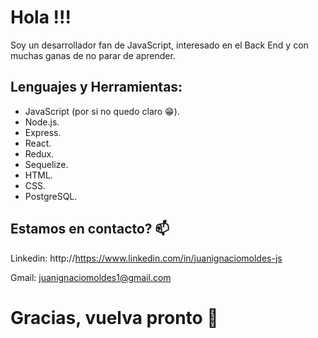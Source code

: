 # Hola !!!

Soy un desarrollador fan de JavaScript, interesado en el Back End y con muchas ganas de no parar de aprender.

## Lenguajes y Herramientas:
- JavaScript (por si no quedo claro 😁).
- Node.js.
- Express.
- React.
- Redux.
- Sequelize.
- HTML.
- CSS.
- PostgreSQL.

## Estamos en contacto? 📫

Linkedin: http://https://www.linkedin.com/in/juanignaciomoldes-js

Gmail: juanignaciomoldes1@gmail.com


# Gracias, vuelva pronto   👋

